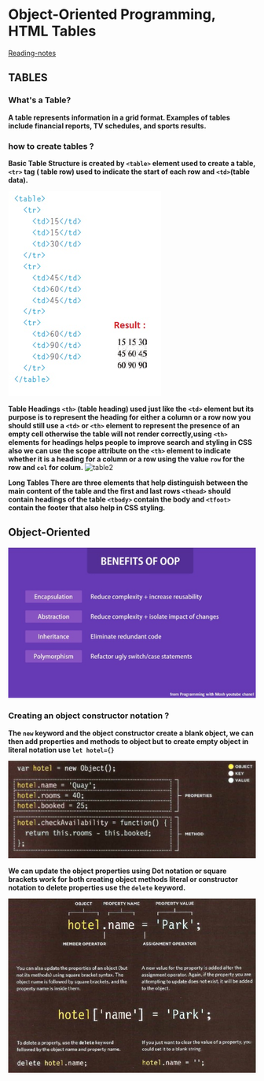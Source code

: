 # Object-Oriented Programming, HTML Tables

[Reading-notes](https://odehyazan.github.io/reading-notes/)

## TABLES

### What's a Table?

**A table represents information in a grid format.
Examples of tables include financial reports, TV
schedules, and sports results.**

### how to create tables ?

**Basic Table Structure is created by `<table>` element used to create a table,`<tr>` tag ( table row) used to indicate the start of each row and `<td>`(table data).**

![table1](../img/table.jpg)

**Table Headings `<th>` (table heading) used just like the `<td>` element but its purpose is to represent the heading for either a column or a row now you should still use a `<td>` or `<th>` element to represent the presence of an empty cell otherwise the table will not render correctly,using `<th>` elements for headings helps people to improve search and styling in CSS also we can use the scope attribute on the `<th>` element to indicate whether it is a heading for a column or a row using the value `row` for the row and `col` for colum.**
![table2](https://i1.wp.com/www.edupointbd.com/wp-content/uploads/2017/11/table-parts.png?resize=640%2C310)

**Long Tables There are three elements that help distinguish between the main content of the table and the first and last rows `<thead>` should contain headings of the table `<tbody>` contain the body and `<tfoot>` contain the footer that also help in CSS styling.**

## Object-Oriented

![table3](../img/table3.jpg)

### Creating  an object constructor notation ?

**The `new` keyword and the object constructor create a blank object, we can then add properties and methods to object but to create empty object in literal notation use `let hotel={}`**

![oop](../img/obConst.jpg)

**We can update the object properties using Dot notation or square brackets work for both creating object methods literal or constructor notation to delete properties use the `delete` keyword.**  

![update](../img/updateOb.jpg)